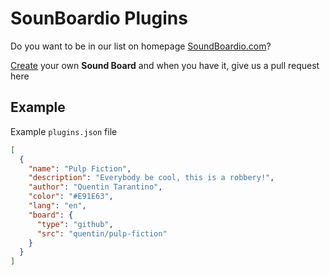 # SounBoardio Plugins

Do you want to be in our list on homepage [SoundBoardio.com](https://soundboardio.com)?

[Create](https://soundboardio.com/create) your own **Sound Board** and when you have it, give us a pull request here

## Example

Example `plugins.json` file

```json
[
  {
    "name": "Pulp Fiction",
    "description": "Everybody be cool, this is a robbery!",
    "author": "Quentin Tarantino",
    "color": "#E91E63",
    "lang": "en",
    "board": {
      "type": "github",
      "src": "quentin/pulp-fiction"
    }
  }
]
```
